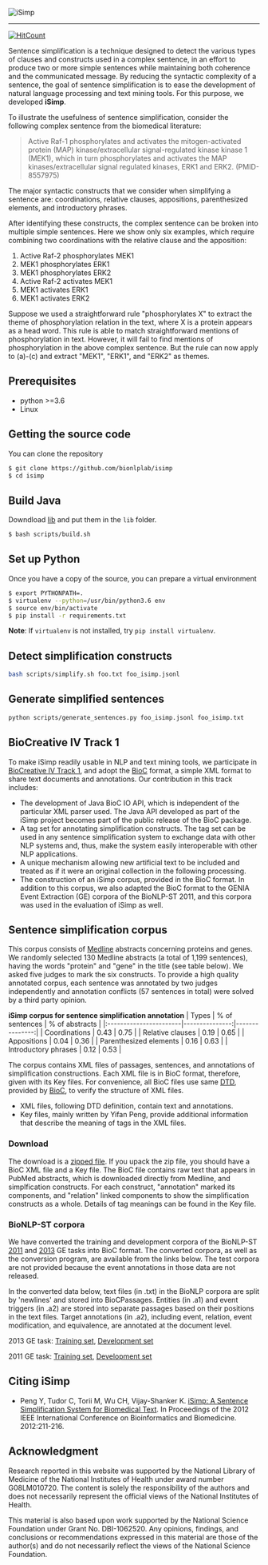 ![iSimp](https://github.com/bionlplab/isimp/blob/master/isimplogo3.png?raw=true)

-----------------------

[![HitCount](http://hits.dwyl.com/bionlplab/isimp.svg)](http://hits.dwyl.com/bionlplab/isimp)

Sentence simplification is a technique designed to detect the various types of clauses and constructs used in a
complex sentence, in an effort to produce two or more simple sentences while maintaining both coherence and the
communicated message. By reducing the syntactic complexity of a sentence, the goal of sentence simplification is
to ease the development of natural language processing and text mining tools. For this purpose, we developed **iSimp**.

To illustrate the usefulness of sentence simplification, consider the following complex sentence from the biomedical
literature:

> Active Raf-1 phosphorylates and activates the mitogen-activated protein (MAP) kinase/extracellular signal-regulated
> kinase kinase 1 (MEK1), which in turn phosphorylates and activates the MAP kinases/extracellular signal regulated
> kinases, ERK1 and ERK2. (PMID-8557975)

The major syntactic constructs that we consider when simplifying a sentence are: coordinations, relative clauses,
appositions, parenthesized elements, and introductory phrases.

After identifying these constructs, the complex sentence can be broken into multiple simple sentences. Here we show
only six examples, which require combining two coordinations with the relative clause and the apposition:

1.  Active Raf-2 phosphorylates MEK1
2.  MEK1 phosphorylates ERK1
3.  MEK1 phosphorylates ERK2
4.  Active Raf-2 activates MEK1
5.  MEK1 activates ERK1
6.  MEK1 activates ERK2

Suppose we used a straightforward rule "phosphorylates X" to extract the theme of phosphorylation relation in the
text, where X is a protein appears as a head word. This rule is able to match straightforward mentions of
phosphorylation in text. However, it will fail to find mentions of phosphorylation in the above complex sentence.
But the rule can now apply to (a)-(c) and extract "MEK1", "ERK1", and "ERK2" as themes.

## Prerequisites

* python >=3.6
* Linux

## Getting the source code

You can clone the repository

```bash
$ git clone https://github.com/bionlplab/isimp
$ cd isimp
```

## Build Java

Downdload [lib](https://github.com/bionlplab/bionlplab/releases/download/v1.0.4/lib.zip) and put them in the `lib` folder.

```bash
$ bash scripts/build.sh
```

## Set up Python

Once you have a copy of the source, you can prepare a virtual environment

```bash
$ export PYTHONPATH=.
$ virtualenv --python=/usr/bin/python3.6 env
$ source env/bin/activate
$ pip install -r requirements.txt
```

**Note**: If `virtualenv` is not installed, try ``pip install virtualenv``.

## Detect simplification constructs

```bash
bash scripts/simplify.sh foo.txt foo_isimp.jsonl
```

## Generate simplified sentences

```bash
python scripts/generate_sentences.py foo_isimp.jsonl foo_isimp.txt
```

## BioCreative IV Track 1

To make iSimp readily usable in NLP and text mining tools, we participate in [BioCreative IV Track 1](http://www.biocreative.org/tasks/biocreative-iv/track-1-interoperability/),
and adopt the [BioC](http://www.ncbi.nlm.nih.gov/CBBresearch/Dogan/BioC/) format, a simple XML format to share text
documents and annotations. Our contribution in this track includes:

* The development of Java BioC IO API, which is independent of the particular XML parser used. The Java API developed
as part of the iSimp project becomes part of the public release of the BioC package.
* A tag set for annotating simplification constructs. The tag set can be used in any sentence simplification system
to exchange data with other NLP systems and, thus, make the system easily interoperable with other NLP applications.
* A unique mechanism allowing new artificial text to be included and treated as if it were an original collection in
the following processing.
* The construction of an iSimp corpus, provided in the BioC format. In addition to this corpus, we also adapted
the BioC format to the GENIA Event Extraction (GE) corpora of the BioNLP-ST 2011, and this corpora was used in the
evaluation of iSimp as well.

<!--
## Software

iSimp software can be downloaded via the [link](https://research.bioinformatics.udel.edu/isimp/corpus/isimp_v2.tar.gz).
This will download a large (213 MB) compressed file containing
(1) the iSimp code jar, (2) the iSimp rules, and (3) the libraries required to run iSimp. Unzip this file, open
the folder, and you’re ready to use it.
-->

## Sentence simplification corpus

This corpus consists of [Medline](http://www.ncbi.nlm.nih.gov/pubmed) abstracts concerning proteins and genes. We randomly selected 130 Medline abstracts (a total of 1,199 sentences), having the words "protein" and "gene" in the title (see table below). We asked five judges to mark the six constructs. To provide a high quality annotated corpus, each sentence was annotated by two judges independently and annotation conflicts (57 sentences in total) were solved by a third party opinion.

**iSimp corpus for sentence simplification annotation**
| Types                  | % of sentences | % of abstracts |
|:-----------------------|---------------:|---------------:|
| Coordinations          |           0.43 |           0.75 |
| Relative clauses       |           0.19 |           0.65 |
| Appositions            |           0.04 |           0.36 |
| Parenthesized elements |           0.16 |           0.63 |
| Introductory phrases   |           0.12 |           0.53 |

The corpus contains XML files of passages, sentences, and annotations of simplification constructions. Each XML file is in BioC format, therefore, given with its Key files. For convenience, all BioC files use same [DTD](https://github.com/bionlplab/isimp/releases/download/v0.2/BioC.dtd), provided by [BioC](http://www.ncbi.nlm.nih.gov/CBBresearch/Dogan/BioC/), to verify the structure of XML files.

* XML files, following DTD definition, contain text and annotations.
* Key files, mainly written by Yifan Peng, provide additional information that describe the meaning of tags in the XML files.

### Download

The download is a [zipped file](https://github.com/bionlplab/isimp/releases/download/v0.2/bioc-isimp-simplification_v2.tar.gz). If you upack the zip file, you should have a BioC XML file and a Key file. The BioC file contains raw text that appears in PubMed abstracts, which is downloaded directly from Medline, and simplfication constructs. For each construct, "annotation" marked its components, and "relation" linked components to show the simplification constructs as a whole. Details of tag meanings can be found in the Key file.

### BioNLP-ST corpora

We have converted the training and development corpora of the BioNLP-ST [2011](https://sites.google.com/site/bionlpst/) and [2013](https://sites.google.com/site/bionlpst2013/) GE tasks into BioC format. The converted corpora, as well as the conversion program, are available from the links below. The test corpora are not provided because the event annotations in those data are not released.

In the converted data below, text files (in .txt) in the BioNLP corpora are split by 'newlines' and stored into BioCPassages. Entities (in .a1) and event triggers (in .a2) are stored into separate passages based on their positions in the text files. Target annotations (in .a2), including event, relation, event modification, and equivalence, are annotated at the document level.

2013 GE task: [Training set](https://github.com/bionlplab/isimp/releases/download/v0.2/BioNLP-ST-2013_GE_train_data_rev3.xml.tar.gz), [Development set](https://github.com/bionlplab/isimp/releases/download/v0.2/BioNLP-ST-2013_GE_devel_data_rev3.xml.tar.gz)

2011 GE task: [Training set](https://github.com/bionlplab/isimp/releases/download/v0.2/BioNLP-ST_2011_genia_train_data_rev1.xml.tar.gz), [Development set](https://github.com/bionlplab/isimp/releases/download/v0.2/BioNLP-ST_2011_genia_devel_data_rev1.xml.tar.gz)

## Citing iSimp

* Peng Y, Tudor C, Torii M, Wu CH, Vijay-Shanker K. [iSimp: A Sentence Simplification System for Biomedical Text](https://doi.org/10.1109/BIBM.2012.6392671). In Proceedings of the 2012 IEEE International Conference on Bioinformatics and Biomedicine. 2012:211-216.

## Acknowledgment

Research reported in this website was supported by the National Library of Medicine of the National Institutes of
Health under award number G08LM010720. The content is solely the responsibility of the authors and does not
necessarily represent the official views of the National Institutes of Health.

This material is also based upon work supported by the National Science Foundation under Grant No. DBI-1062520.
Any opinions, findings, and conclusions or recommendations expressed in this material are those of the author(s)
and do not necessarily reflect the views of the National Science Foundation.
